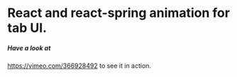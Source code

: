 # React and react-spring animation for tab UI.

##### Have a look at
https://vimeo.com/366928492 to see it in action.
